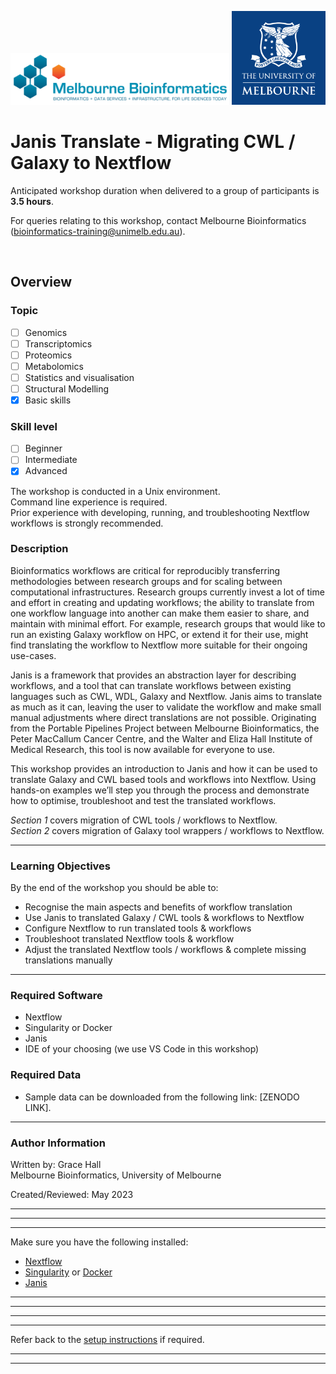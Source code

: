
[//]: <> (PREAMBLE)

<img src="../media/melbioinf_logo.png" width="350"> <img src="../media/PRIMARY_A_Vertical_Housed_RGB.png" width="150">

# Janis Translate - Migrating CWL / Galaxy to Nextflow

Anticipated workshop duration when delivered to a group of participants is **3.5 hours**.  

For queries relating to this workshop, contact Melbourne Bioinformatics (bioinformatics-training@unimelb.edu.au).

<br>

## Overview

### Topic

* [ ] Genomics
* [ ] Transcriptomics
* [ ] Proteomics
* [ ] Metabolomics
* [ ] Statistics and visualisation
* [ ] Structural Modelling
* [x] Basic skills

### Skill level

* [ ] Beginner  
* [ ] Intermediate  
* [x] Advanced  

The workshop is conducted in a Unix environment.<br>
Command line experience is required. <br>
Prior experience with developing, running, and troubleshooting Nextflow workflows is strongly recommended.

### Description

Bioinformatics workflows are critical for reproducibly transferring methodologies between research groups and for scaling between computational infrastructures. Research groups currently invest a lot of time and effort in creating and updating workflows; the ability to translate from one workflow language into another can make them easier to share, and maintain with minimal effort. For example, research groups that would like to run an existing Galaxy workflow on HPC, or extend it for their use, might find translating the workflow to Nextflow more suitable for their ongoing use-cases. 

Janis is a framework that provides an abstraction layer for describing workflows, and a tool that can translate workflows between existing languages such as CWL, WDL, Galaxy and Nextflow. Janis aims to translate as much as it can, leaving the user to validate the workflow and make small manual adjustments where direct translations are not possible. Originating from the Portable Pipelines Project between Melbourne Bioinformatics, the Peter MacCallum Cancer Centre, and the Walter and Eliza Hall Institute of Medical Research, this tool is now available for everyone to use.

This workshop provides an introduction to Janis and how it can be used to translate Galaxy and CWL based tools and workflows into Nextflow. Using hands-on examples we’ll step you through the process and demonstrate how to optimise, troubleshoot and test the translated workflows.

*Section 1* covers migration of CWL tools / workflows to Nextflow. <br>
*Section 2* covers migration of Galaxy tool wrappers / workflows to Nextflow.

-------------------------------

### Learning Objectives

By the end of the workshop you should be able to:
- Recognise the main aspects and benefits of workflow translation
- Use Janis to translated Galaxy / CWL tools & workflows to Nextflow
- Configure Nextflow to run translated tools & workflows
- Troubleshoot translated Nextflow tools & workflow 
- Adjust the translated Nextflow tools / workflows & complete missing translations manually

-------------------------------

### Required Software
- Nextflow
- Singularity or Docker
- Janis
- IDE of your choosing (we use VS Code in this workshop)

### Required Data
* Sample data can be downloaded from the following link: [ZENODO LINK].

-------------------------------

### Author Information

Written by: Grace Hall  
Melbourne Bioinformatics, University of Melbourne

Created/Reviewed: May 2023

-------------------------------

[//]: <> (/PREAMBLE)

-------------------------------------------------------------------
-------------------------------------------------------------------

[//]: <> (SOFTWARE_INSTALLATION)

Make sure you have the following installed:
- [Nextflow](https://nf-co.re/usage/installation)
- [Singularity](https://docs.sylabs.io/guides/3.0/user-guide/installation.html) or [Docker](https://docs.docker.com/engine/install/)
- [Janis](https://janis.readthedocs.io/en/latest/index.html)

[//]: <> (/SOFTWARE_INSTALLATION)

-------------------------------------------------------------------
-------------------------------------------------------------------

[//]: <> (REMOTE_SSH_EXTENSION)

[//]: <> (/REMOTE_SSH_EXTENSION)

-------------------------------------------------------------------
-------------------------------------------------------------------

[//]: <> (SETUP_LINK)

Refer back to the [setup instructions](#Setup) if required.

[//]: <> (/SETUP_LINK)

-------------------------------------------------------------------
-------------------------------------------------------------------